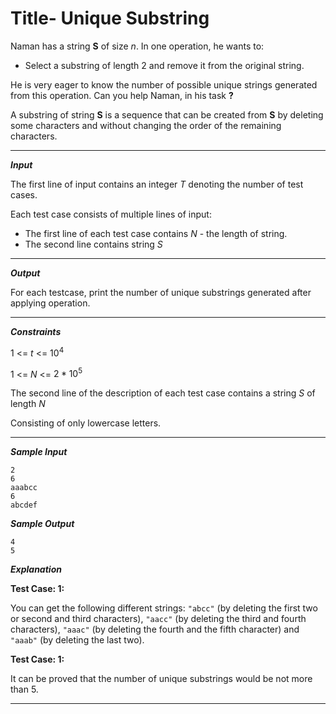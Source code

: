 # Title- Unique Substring

Naman has a string **S** of size $n$. In one operation, he wants to:

- Select a substring of length $2$ and remove it from the original string.

He is very eager to know the number of possible unique strings generated from this operation. Can you help Naman, in his task **?**

A substring of string **S** is a sequence that can be created from **S** by deleting some characters and without changing the order of the remaining characters.

---
***Input***

The first line of input contains an integer $T$ denoting the number of test cases.

Each test case consists of multiple lines of input:

- The first line of each test case contains $N$ - the length of string.
- The second line contains string $S$ 

---
***Output***

For each testcase, print the number of unique substrings generated after applying operation.

---

***Constraints***

1 <= $t$ <= $10^{4}$

1 <= $N$ <= $2*10^{5}$ 

The second line of the description of each test case contains a string $S$ of length $N$

Consisting of only lowercase letters.

---

***Sample Input***

```
2
6
aaabcc
6
abcdef
```

***Sample Output***

```
4
5
```

***Explanation***

**Test Case: 1:**

You can get the following different strings: `"abcc"` (by deleting the first two or second and third characters), `"aacc"` (by deleting the third and fourth characters), `"aaac"` (by deleting the fourth and the fifth character) and `"aaab"` (by deleting the last two).

**Test Case: 1:**

It can be proved that the number of unique substrings would be not more than 5.

---